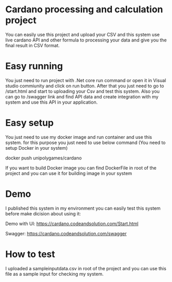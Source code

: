# Cardano processing and calculation project
You can easily use this project and upload your CSV and this system use live cardano API and other formula to processing your data and give you the final result in CSV format.

# Easy running
You just need to run project with .Net core run command or open it in Visual studio commiunity and click on run button. After that you just need to go to /start.html and start to uploading your Csv and test this system.
Also you can go to /swagger link and find API data and create integration with my system and use this API in your application.

# Easy setup
You just need to use my docker image and run container and use this system. for this purpose you just need to use below command
(You need to setup Docker in your system)

docker push unipolygames/cardano

If you want to build Docker image you can find DockerFile in root of the project and you can use it for building image in your system

# Demo
I published this system in my environment you can easily test this system before make dicision about using it:

Demo with UI:
https://cardano.codeandsolution.com/Start.html

Swagger:
https://cardano.codeandsolution.com/swagger

# How to test
I uploaded a sampleinputdata.csv in root of the project and you can use this file as a sample input for checking my system.

